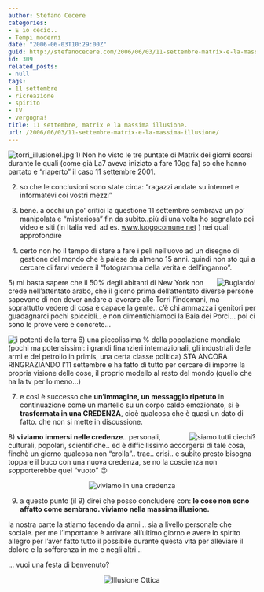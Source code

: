 ```yaml
---
author: Stefano Cecere
categories:
- E io cecio..
- Tempi moderni
date: "2006-06-03T10:29:00Z"
guid: http://stefanocecere.com/2006/06/03/11-settembre-matrix-e-la-massima-illusione/
id: 309
related_posts:
- null
tags:
- 11 settembre
- ricreazione
- spirito
- TV
- vergogna!
title: 11 settembre, matrix e la massima illusione.
url: /2006/06/03/11-settembre-matrix-e-la-massima-illusione/
---
```


<img align="left" alt="torri_illusione1.jpg" id="image306" title="torri_illusione1.jpg" src="http://stefanocecere.com/wp-content/uploads/sites/3/2006/06/torri_illusione1.jpg" />1) Non ho visto le tre puntate di Matrix dei giorni scorsi durante le quali (come già La7 aveva iniziato a fare 10gg fa) so che hanno partato e &#8220;riaperto&#8221; il caso 11 settembre 2001.

2) so che le conclusioni sono state circa: &#8220;ragazzi andate su internet e informatevi coi vostri mezzi&#8221;

3) bene. a occhi un po&#8217; critici la questione 11 settembre sembrava un po&#8217; manipolata e &#8220;misteriosa&#8221; fin da subito..più di una volta ho segnalato poi video e siti (in Italia vedi ad es. <a target="_blank" href="http://stefanocecere.com/www.luogocomune.net">www.luogocomune.net</a> ) nei quali approfondire

4) certo non ho il tempo di stare a fare i peli nell&#8217;uovo ad un disegno di gestione del mondo che è palese da almeno 15 anni. quindi non sto qui a cercare di farvi vedere il &#8220;fotogramma della verità e dell&#8217;inganno&#8221;.

<img align="right" alt="Bugiardo!" id="image313" title="Bugiardo!" src="http://stefanocecere.com/wp-content/uploads/sites/3/2006/06/bugiardo.jpg" />5) mi basta sapere che il 50% degli abitanti di New York non crede nell&#8217;attentato arabo, che il giorno prima dell&#8217;attentato diverse persone sapevano di non dover andare a lavorare alle Torri l&#8217;indomani, ma soprattutto vedere di cosa è capace la gente.. c&#8217;è chi ammazza i genitori per guadagnarci pochi spiccioli.. e non dimentichiamoci la Baia dei Porci&#8230; poi ci sono le prove vere e concrete&#8230;
  
 <img align="left" title="i potenti della terra" id="image312" alt="i potenti della terra" src="http://stefanocecere.com/wp-content/uploads/sites/3/2006/06/potenti_della_terra.jpg" />6) una piccolissima % della popolazione mondiale (pochi ma potensissimi: i grandi finanzieri internazionali, gli industriali delle armi e del petrolio in primis, una certa classe politica) STA ANCORA RINGRAZIANDO l&#8217;11 settembre e ha fatto di tutto per cercare di imporre la propria visione delle cose, il proprio modello al resto del mondo (quello che ha la tv per lo meno&#8230;)

7) e così è successo che **un&#8217;immagine, un messaggio ripetuto** in continuazione come un martello su un corpo caldo emozionato, si è **trasformata in una CREDENZA**, cioè qualcosa che è quasi un dato di fatto. che non si mette in discussione.

<img align="right" alt="siamo tutti ciechi?" id="image314" title="siamo tutti ciechi?" src="http://stefanocecere.com/wp-content/uploads/sites/3/2006/06/siamo_tutti_ciechi.jpg" />8) **viviamo immersi nelle credenze**.. personali, culturali, popolari, scientifiche.. ed è difficilissimo accorgersi di tale cosa, finchè un giorno qualcosa non &#8220;crolla&#8221;.. trac.. crisi.. e subito presto bisogna toppare il buco con una nuova credenza, se no la coscienza non sopporterebbe quel &#8220;vuoto&#8221; 😉

<div style="text-align: center">
  <img alt="viviamo in una credenza" id="image308" src="http://stefanocecere.com/wp-content/uploads/sites/3/2006/06/credenza_in_cui_viviamo.jpg" />
</div>

9) a questo punto (il 9) direi che posso concludere con: **le cose non sono affatto come sembrano. viviamo nella massima illusione.**
  
la nostra parte la stiamo facendo da anni .. sia a livello personale che sociale. per me l&#8217;importante è arrivare all&#8217;ultimo giorno e avere lo spirito allegro per l&#8217;aver fatto tutto il possibile durante questa vita per alleviare il dolore e la sofferenza in me e negli altri&#8230;
  
&#8230; vuoi una festa di benvenuto?

<div style="text-align: center">
  <img alt="Illusione Ottica" id="image307" src="http://stefanocecere.com/wp-content/uploads/sites/3/2006/06/illusione_ottica.gif" />
</div>